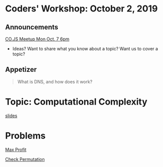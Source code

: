 # Coders' Workshop: October 2, 2019

## Announcements

[CO.JS Meetup Mon Oct. 7 6pm](https://www.meetup.com/Bootcampers-Collective/events/hhpjjryznbkb/)

- Ideas? Want to share what you know about a topic? Want us to cover a topic?

## Appetizer

> What is DNS, and how does it work?

# Topic: Computational Complexity

[slides](https://slides.com/bbyunis/coder-s-workshop-1-4-22)

# Problems

[Max Profit](https://github.com/andy-young/Coders-Workshop/tree/master/Coding-Challenges/maxProfitSimple)

[Check Permutation](https://github.com/andy-young/Coders-Workshop/tree/master/Coding-Challenges/checkPermutation)
